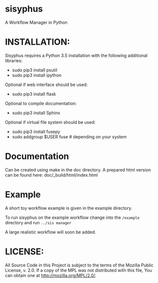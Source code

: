 # sisyphus
A Workflow Manager in Python

# INSTALLATION:
Sisyphus requires a Python 3.5 installation with the following additional libraries:
   - sudo pip3 install psutil
   - sudo pip3 install ipython

  Optional if web interface should be used:
   - sudo pip3 install flask

  Optional to compile documentation:
   - sudo pip3 install Sphinx

  Optional if virtual file system should be used:
   - sudo pip3 install fusepy
   - sudo addgroup $USER fuse  # depending on your system
   
# Documentation
Can be created using make in the doc directory.
A prepared html version can be found here: doc/_build/html/index.html

# Example 
A short toy workflow example is given in the example directory. 

To run sisyphus on the example workflow change into the `/example` directory and run `../sis manager`

A large realistic workflow will soon be added.

# LICENSE:
  All Source Code in this Project is subject to the terms of the Mozilla
  Public License, v. 2.0. If a copy of the MPL was not distributed with
  this file, You can obtain one at http://mozilla.org/MPL/2.0/.
